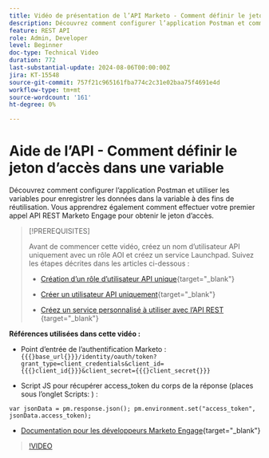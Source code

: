 ```yaml
---
title: Vidéo de présentation de l’API Marketo - Comment définir le jeton d’accès dans une variable
description: Découvrez comment configurer l’application Postman et comment utiliser des variables pour enregistrer des données dans la variable à des fins de réutilisation.
feature: REST API
role: Admin, Developer
level: Beginner
doc-type: Technical Video
duration: 772
last-substantial-update: 2024-08-06T00:00:00Z
jira: KT-15548
source-git-commit: 757f21c965161fba774c2c31e02baa75f4691e4d
workflow-type: tm+mt
source-wordcount: '161'
ht-degree: 0%

---
```



# Aide de l’API - Comment définir le jeton d’accès dans une variable

Découvrez comment configurer l’application Postman et utiliser les variables pour enregistrer les données dans la variable à des fins de réutilisation. Vous apprendrez également comment effectuer votre premier appel API REST Marketo Engage pour obtenir le jeton d’accès.

>[!PREREQUISITES]
>
>Avant de commencer cette vidéo, créez un nom d’utilisateur API uniquement avec un rôle AOI et créez un service Launchpad. Suivez les étapes décrites dans les articles ci-dessous :
>
>* [Création d’un rôle d’utilisateur API unique](https://experienceleague.adobe.com/en/docs/marketo/using/product-docs/administration/users-and-roles/create-an-api-only-user-role){target="_blank"}
>
>* [Créer un utilisateur API uniquement](https://experienceleague.adobe.com/en/docs/marketo/using/product-docs/administration/users-and-roles/create-an-api-only-user){target="_blank"}
>
>* [ Créez un service personnalisé à utiliser avec l’API REST ](https://experienceleague.adobe.com/en/docs/marketo/using/product-docs/administration/additional-integrations/create-a-custom-service-for-use-with-rest-api){target="_blank"}

**Références utilisées dans cette vidéo :**

* Point d’entrée de l’authentification Marketo : `{{{}base_url{}}}/identity/oauth/token?grant_type=client_credentials&client_id={{{}client_id{}}}&client_secret={{{}client_secret{}}}`

* Script JS pour récupérer access_token du corps de la réponse (places sous l’onglet Scripts: ) :

`var jsonData = pm.response.json();
pm.environment.set("access_token", jsonData.access_token);`

* [Documentation pour les développeurs Marketo Engage](https://experienceleague.adobe.com/en/docs/marketo-developer/marketo/rest/authentication){target="_blank"}

>[!VIDEO](https://video.tv.adobe.com/v/3429275/?learn=on)
